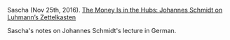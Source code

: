 Sascha (Nov 25th, 2016). [The Money Is in the Hubs: Johannes Schmidt on Luhmann’s Zettelkasten](https://zettelkasten.de/posts/zettelkasten-hubs/)

Sascha's notes on Johannes Schmidt's lecture in German.